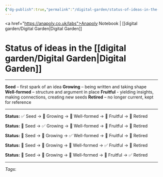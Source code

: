 ```yaml
---
{"dg-publish":true,"permalink":"/digital-garden/status-of-ideas-in-the-digital-garden/","created":"2025-08-20T10:18:18.493+01:00","updated":"2025-08-26T16:59:50.046+01:00"}
---
```


<a href="https://anapoly.co.uk/labs">Anapoly Notebook</a> | [[digital garden/Digital Garden\|Digital Garden]] 

# Status of ideas in the [[digital garden/Digital Garden\|Digital Garden]]

---

**Seed** – first spark of an idea
**Growing** – being written and taking shape
**Well-formed** – structure and argument in place
**Fruitful** - yielding insights, making connections, creating new seeds
**Retired** – no longer current, kept for reference

---

**Status:** ✅ Seed → 🔸 Growing → 🔸 Well-formed → 🔸 Fruitful → 🔸 Retired

**Status:** 🔸 Seed → ✅ Growing → 🔸 Well-formed → 🔸 Fruitful → 🔸 Retired

**Status:** 🔸 Seed → 🔸 Growing → ✅ Well-formed → 🔸 Fruitful → 🔸 Retired

**Status:** 🔸 Seed → 🔸 Growing → 🔸 Well-formed → ✅ Fruitful → 🔸 Retired

**Status:** 🔸 Seed → 🔸 Growing → 🔸 Well-formed → 🔸 Fruitful → ✅ Retired

---

*Tags*: 